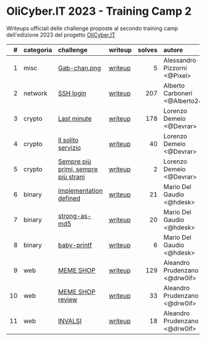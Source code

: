 # OliCyber.IT 2023 - Training Camp 2

Writeups ufficiali delle challenge proposte al secondo training camp dell'edizione 2023 del progetto [OliCyber.IT](https://olicyber.it/)

|   # | categoria | challenge                                                                                    | writeup                 | solves | autore                          |
| --: | :-------- | :------------------------------------------------------------------------------------------- | :---------------------- | -----: | :------------------------------ |
|   1 | misc      | [Gab-chan.png](https://training.olicyber.it/challenges#challenge-375)                        | [writeup](misc1.md)     |      5 | Alessandro Pizzorni <@Pixel>    |
|   2 | network   | [SSH login](https://training.olicyber.it/challenges#challenge-376)                           | [writeup](network1.md)  |    207 | Alberto Carboneri <@Alberto247> |
|   3 | crypto    | [Last minute](https://training.olicyber.it/challenges#challenge-372)                         | [writeup](crypto1.md)   |    178 | Lorenzo Demeio <@Devrar>        |
|   4 | crypto    | [Il solito servizio](https://training.olicyber.it/challenges#challenge-374)                  | [writeup](crypto2.md)   |     40 | Lorenzo Demeio <@Devrar>        |
|   5 | crypto    | [Sempre più primi, sempre più strani](https://training.olicyber.it/challenges#challenge-373) | [writeup](crypto3.md)   |      2 | Lorenzo Demeio <@Devrar>        |
|   6 | binary    | [implementation defined](https://training.olicyber.it/challenges#challenge-379)              | [writeup](software1.md) |     21 | Mario Del Gaudio <@hdesk>       |
|   7 | binary    | [strong-as-md5](https://training.olicyber.it/challenges#challenge-377)                       | [writeup](software2.md) |     20 | Mario Del Gaudio <@hdesk>       |
|   8 | binary    | [baby-printf](https://training.olicyber.it/challenges#challenge-378)                         | [writeup](software3.md) |      6 | Mario Del Gaudio <@hdesk>       |
|   9 | web       | [MEME SHOP](https://training.olicyber.it/challenges#challenge-380)                           | [writeup](web1.md)      |    129 | Aleandro Prudenzano <@drw0if>   |
|  10 | web       | [MEME SHOP review](https://training.olicyber.it/challenges#challenge-381)                    | [writeup](web2.md)      |     33 | Aleandro Prudenzano <@drw0if>   |
|  11 | web       | [INVALSI](https://training.olicyber.it/challenges#challenge-382)                             | [writeup](web3.md)      |     18 | Aleandro Prudenzano <@drw0if>   |
